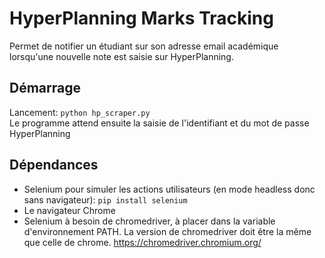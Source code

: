 # HyperPlanning Marks Tracking
Permet de notifier un étudiant sur son adresse email académique lorsqu'une nouvelle note est saisie sur HyperPlanning.

## Démarrage
Lancement: `python hp_scraper.py`<br />
Le programme attend ensuite la saisie de l'identifiant et du mot de passe HyperPlanning

## Dépendances
- Selenium pour simuler les actions utilisateurs (en mode headless donc sans navigateur): `pip install selenium`
- Le navigateur Chrome
- Selenium à besoin de chromedriver, à placer dans la variable d'environnement PATH. La version de chromedriver doit être la même que celle de chrome. https://chromedriver.chromium.org/
